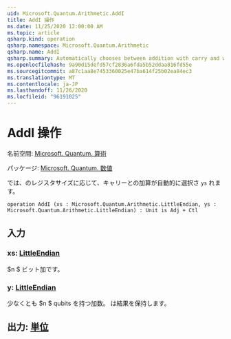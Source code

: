 ```yaml
---
uid: Microsoft.Quantum.Arithmetic.AddI
title: AddI 操作
ms.date: 11/25/2020 12:00:00 AM
ms.topic: article
qsharp.kind: operation
qsharp.namespace: Microsoft.Quantum.Arithmetic
qsharp.name: AddI
qsharp.summary: Automatically chooses between addition with carry and without, depending on the register size of `ys`.
ms.openlocfilehash: 9a90d15defd57cf2836a6fda5b52ddaa816fd55e
ms.sourcegitcommit: a87c1aa8e7453360025e47ba614f25b02ea84ec3
ms.translationtype: MT
ms.contentlocale: ja-JP
ms.lasthandoff: 11/26/2020
ms.locfileid: "96191025"
---
```

# <a name="addi-operation"></a>AddI 操作

名前空間: [Microsoft. Quantum. 算術](xref:Microsoft.Quantum.Arithmetic)

パッケージ: [Microsoft. Quantum. 数値](https://nuget.org/packages/Microsoft.Quantum.Numerics)


では、のレジスタサイズに応じて、キャリーとの加算が自動的に選択さ `ys` れます。

```qsharp
operation AddI (xs : Microsoft.Quantum.Arithmetic.LittleEndian, ys : Microsoft.Quantum.Arithmetic.LittleEndian) : Unit is Adj + Ctl
```


## <a name="input"></a>入力

### <a name="xs--littleendian"></a>xs: [LittleEndian](xref:Microsoft.Quantum.Arithmetic.LittleEndian)

$n $ ビット加です。


### <a name="ys--littleendian"></a>y: [LittleEndian](xref:Microsoft.Quantum.Arithmetic.LittleEndian)

少なくとも $n $ qubits を持つ加数。 は結果を保持します。



## <a name="output--unit"></a>出力: [単位](xref:microsoft.quantum.lang-ref.unit)

